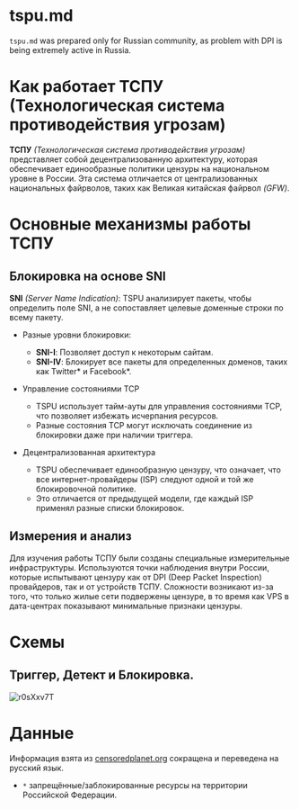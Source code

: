 # tspu.md

`tspu.md` was prepared only for Russian community, as problem with DPI is being extremely active in Russia.

# Как работает ТСПУ (Технологическая система противодействия угрозам)

**ТСПУ** *(Технологическая система противодействия угрозам)* представляет собой децентрализованную архитектуру, которая обеспечивает единообразные политики цензуры на национальном уровне в России. Эта система отличается от централизованных национальных файрволов, таких как Великая китайская файрвол *(GFW)*.

# Основные механизмы работы ТСПУ

## Блокировка на основе SNI

**SNI** *(Server Name Indication)*: TSPU анализирует пакеты, чтобы определить поле SNI, а не сопоставляет целевые доменные строки по всему пакету.

- Разные уровни блокировки:
  - **SNI-I**: Позволяет доступ к некоторым сайтам.
  - **SNI-IV**: Блокирует все пакеты для определенных доменов, таких как Twitter* и Facebook*.

- Управление состояниями TCP

  - TSPU использует тайм-ауты для управления состояниями TCP, что позволяет избежать исчерпания ресурсов.
  - Разные состояния TCP могут исключать соединение из блокировки даже при наличии триггера.

- Децентрализованная архитектура

  - TSPU обеспечивает единообразную цензуру, что означает, что все интернет-провайдеры (ISP) следуют одной и той же блокировочной политике.
  - Это отличается от предыдущей модели, где каждый ISP применял разные списки блокировок.

## Измерения и анализ

Для изучения работы ТСПУ были созданы специальные измерительные инфраструктуры.
Используются точки наблюдения внутри России, которые испытывают цензуру как от DPI (Deep Packet Inspection) провайдеров, так и от устройств ТСПУ.
Сложности возникают из-за того, что только жилые сети подвержены цензуре, в то время как VPS в дата-центрах показывают минимальные признаки цензуры.

# Схемы

## Триггер, Детект и Блокировка.

![r0sXxv7T](https://github.com/user-attachments/assets/a90fc768-f993-4857-852e-f198c440e58d)


# Данные

Информация взята из [censoredplanet.org](https://censoredplanet.org/assets/tspu-imc22.pdf) сокращена и переведена на русский язык.

- `*` запрещённые/заблокированные ресурсы на территории Российской Федерации.
